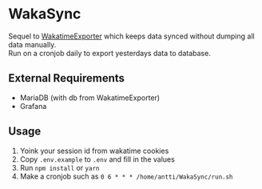 # WakaSync

Sequel to [WakatimeExporter](https://github.com/Chicken/WakatimeExporter) which keeps data synced without dumping all data manually.  
Run on a cronjob daily to export yesterdays data to database.

## External Requirements

- MariaDB (with db from WakatimeExporter)
- Grafana

## Usage

1. Yoink your session id from wakatime cookies
2. Copy `.env.example` to `.env` and fill in the values
3. Run `npm install` or `yarn`
4. Make a cronjob such as `0 6 * * * /home/antti/WakaSync/run.sh`
